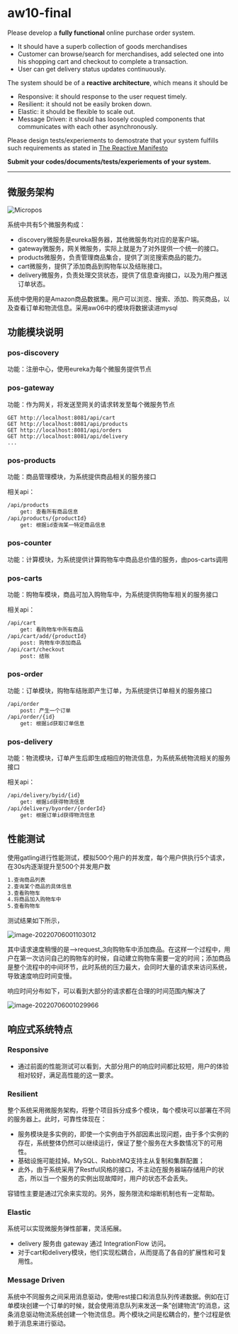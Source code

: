 # aw10-final


Please develop a **fully functional** online purchase order system.

- It should have a superb collection of goods merchandises
- Customer can browse/search for merchandises, add selected one into his shopping cart and checkout to complete a transaction.
- User can get delivery status updates continuously.

The system should be of a **reactive architecture**, which means it should be 

-  Responsive: it should response to the user request timely.
-  Resilient: it should not be easily broken down.
-  Elastic: it should be flexible to scale out.
-  Message Driven: it should has loosely coupled components that communicates with each other asynchronously.


Please design tests/experiements to demostrate that your system fulfills such requirements as stated in [The Reactive Manifesto](https://www.reactivemanifesto.org)

**Submit your codes/documents/tests/experiements of your system.**



------

## 微服务架构

![Micropos](README.assets/Micropos.svg)

系统中共有5个微服务构成：

- discovery微服务是eureka服务器，其他微服务均对应的是客户端。
- gateway微服务，网关微服务，实际上就是为了对外提供一个统一的接口。
- products微服务，负责管理商品集合，提供了浏览搜索商品的能力。
- cart微服务，提供了添加商品到购物车以及结账接口。
- delivery微服务，负责处理交货状态，提供了信息查询接口，以及为用户推送订单状态。

系统中使用的是Amazon商品数据集。用户可以浏览、搜索、添加、购买商品，以及查看订单和物流信息。采用aw06中的模块将数据读进mysql



## 功能模块说明

### pos-discovery

功能：注册中心，使用eureka为每个微服务提供节点

### pos-gateway

功能：作为网关，将发送至网关的请求转发至每个微服务节点

```
GET http://localhost:8081/api/cart
GET http://localhost:8081/api/products
GET http://localhost:8081/api/orders
GET http://localhost:8081/api/delivery
...
```

### pos-products

功能：商品管理模块，为系统提供商品相关的服务接口

相关api：

```markdown
/api/products
	get: 查看所有商品信息
/api/products/{productId}
	get: 根据id查询某一特定商品信息	
```

### pos-counter

功能：计算模块，为系统提供计算购物车中商品总价值的服务，由pos-carts调用

### pos-carts

功能：购物车模块，商品可加入购物车中，为系统提供购物车相关的服务接口

相关api：

```markdown
/api/cart
	get: 看购物车中所有商品		
/api/cart/add/{productId}
	post: 购物车中添加商品
/api/cart/checkout
	post: 结账
```

### pos-order

功能：订单模块，购物车结账即产生订单，为系统提供订单相关的服务接口

```markdown
/api/order
    post: 产生一个订单
/api/order/{id}
    get: 根据id获取订单信息
```

### pos-delivery

功能：物流模块，订单产生后即生成相应的物流信息，为系统系统物流相关的服务接口

相关api：

```markdown
/api/delivery/byid/{id}
    get: 根据id获得物流信息
/api/delivery/byorder/{orderId}
    get: 根据订单id获得物流信息
```



## 性能测试

使用gatling进行性能测试，模拟500个用户的并发度，每个用户供执行5个请求，在30s内逐渐提升至500个并发用户数 

```markdown
1.查询商品列表
2.查询某个商品的具体信息
3.查看购物车
4.将商品加入购物车中
5.查看购物车
```

测试结果如下所示，

![image-20220706001103012](README.assets/image-20220706001103012.png)

其中请求速度稍慢的是-->request_3向购物车中添加商品。在这样一个过程中，用户在第一次访问自己的购物车的时候，自动建立购物车需要一定的时间；添加商品是整个流程中的中间环节，此时系统的压力最大，会同时大量的请求来访问系统，导致速度响应时间变慢。



响应时间分布如下，可以看到大部分的请求都在合理的时间范围内解决了

![image-20220706001029966](README.assets/image-20220706001029966.png)



## 响应式系统特点

### Responsive

- 通过前面的性能测试可以看到，大部分用户的响应时间都比较短，用户的体验相对较好，满足高性能的这一要求。

### Resilient

整个系统采用微服务架构，将整个项目拆分成多个模块，每个模块可以部署在不同的服务器上。此时，可靠性体现在：

- 服务模块是多实例的，即使一个实例由于外部因素出现问题，由于多个实例的存在，系统整体仍然可以继续运行，保证了整个服务在大多数情况下的可用性。
- 基础设施可能挂掉。MySQL、RabbitMQ支持主从复制和集群配置；
- 此外，由于系统采用了Restful风格的接口，不主动在服务器端存储用户的状态，所以当一个服务的实例出现故障时，用户的状态不会丢失。

容错性主要是通过冗余来实现的。另外，服务限流和熔断机制也有一定帮助。

### Elastic

系统可以实现微服务弹性部署，灵活拓展。

- delivery 服务由 gateway 通过 IntegrationFlow 访问。
- 对于cart和delivery模块，他们实现松耦合，从而提高了各自的扩展性和可复用性。

### Message Driven

系统中不同服务之间采用消息驱动，使用rest接口和消息队列传递数据。例如在订单模块创建一个订单的时候，就会使用消息队列来发送一条”创建物流“的消息，这条消息驱动物流系统创建一个物流信息。两个模块之间是松耦合的，整个过程是依赖于消息来进行驱动。